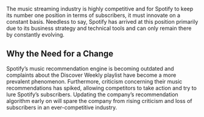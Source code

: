 The music streaming industry is highly competitive and for Spotify to keep its number one position in terms of subscribers, it must innovate on a constant basis. Needless to say, Spotify has arrived at this position primarily due to its business strategy and technical tools and can only remain there by constantly evolving.<br>

## Why the Need for a Change<br>
Spotify’s music recommendation engine is becoming outdated and complaints about the Discover Weekly playlist have become a more prevalent phenomenon. Furthermore, criticism concerning their music recommendations has spiked, allowing competitors to take action and try to lure Spotify’s subscribers. Updating the company’s recommendation algorithm early on will spare the company from rising criticism and loss of subscribers in an ever-competitive industry.<br>

